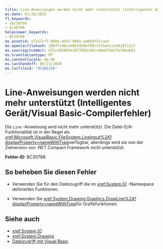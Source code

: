 ```yaml
---
title: Line-Anweisungen werden nicht mehr unterstützt (intelligenter Geräte Visual Basic Compilerfehler)
ms.date: 07/20/2015
f1_keywords:
- vbc30768
- bc30768
helpviewer_keywords:
- BC30768
ms.assetid: e7a17c77-06bb-4d33-966e-addb4f51caaf
ms.openlocfilehash: 209ffc48c3d843458ef09cc335e5ce33424f111f
ms.sourcegitcommit: bf5c5850654187705bc94cc40ebfb62fe346ab02
ms.translationtype: MT
ms.contentlocale: de-DE
ms.lasthandoff: 09/23/2020
ms.locfileid: "91101256"
---
```

# <a name="line-statements-are-no-longer-supported-smart-devicevisual-basic-compiler-error"></a>Line-Anweisungen werden nicht mehr unterstützt (Intelligentes Gerät/Visual Basic-Compilerfehler)

Die `Line` -Anweisung wird nicht mehr unterstützt. Die Datei-E/A-Funktionalität ist in der Regel als <xref:Microsoft.VisualBasic.FileSystem.LineInput%2A?displayProperty=nameWithType>verfügbar, allerdings wird sie von der Zielversion von .NET Compact Framework nicht unterstützt.  
  
 **Fehler-ID:** BC30768  
  
## <a name="to-correct-this-error"></a>So beheben Sie diesen Fehler  
  
- Verwenden Sie für den Dateizugriff die im <xref:System.IO> -Namespace definierten Funktionen.  
  
- Verwenden Sie <xref:System.Drawing.Graphics.DrawLine%2A?displayProperty=nameWithType>für Grafikfunktionen.  
  
## <a name="see-also"></a>Siehe auch

- <xref:System.IO>
- <xref:System.Drawing>
- [Dateizugriff mit Visual Basic](../developing-apps/programming/drives-directories-files/file-access.md)
